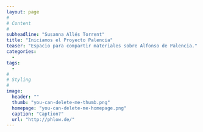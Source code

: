 ```yaml
---
layout: page
#
# Content
#
subheadline: "Susanna Allés Torrent"
title: "Iniciamos el Proyecto Palencia"
teaser: "Espacio para compartir materiales sobre Alfonso de Palencia."
categories:
  - 
tags:
  - 
#
# Styling
#
image:
  header: ""
  thumb: "you-can-delete-me-thumb.png"
  homepage: "you-can-delete-me-homepage.png"
  caption: "Caption?"
  url: "http://phlow.de/"
---
```




 [1]: #
 [2]: #
 [3]: #
 [4]: #
 [5]: #
 [6]: #
 [7]: #
 [8]: #
 [9]: #
 [10]: #